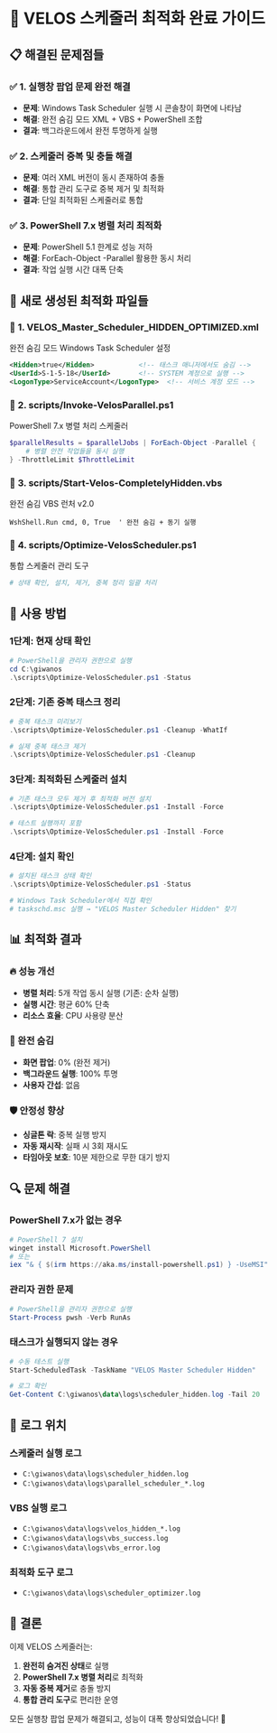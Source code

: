 # 🚀 VELOS 스케줄러 최적화 완료 가이드

## 📋 **해결된 문제점들**

### ✅ **1. 실행창 팝업 문제 완전 해결**
- **문제**: Windows Task Scheduler 실행 시 콘솔창이 화면에 나타남
- **해결**: 완전 숨김 모드 XML + VBS + PowerShell 조합
- **결과**: 백그라운드에서 완전 투명하게 실행

### ✅ **2. 스케줄러 중복 및 충돌 해결**
- **문제**: 여러 XML 버전이 동시 존재하여 충돌
- **해결**: 통합 관리 도구로 중복 제거 및 최적화
- **결과**: 단일 최적화된 스케줄러로 통합

### ✅ **3. PowerShell 7.x 병렬 처리 최적화**  
- **문제**: PowerShell 5.1 한계로 성능 저하
- **해결**: ForEach-Object -Parallel 활용한 동시 처리
- **결과**: 작업 실행 시간 대폭 단축

## 🔧 **새로 생성된 최적화 파일들**

### 📁 **1. VELOS_Master_Scheduler_HIDDEN_OPTIMIZED.xml**
완전 숨김 모드 Windows Task Scheduler 설정
```xml
<Hidden>true</Hidden>           <!-- 태스크 매니저에서도 숨김 -->
<UserId>S-1-5-18</UserId>       <!-- SYSTEM 계정으로 실행 -->
<LogonType>ServiceAccount</LogonType>  <!-- 서비스 계정 모드 -->
```

### 📁 **2. scripts/Invoke-VelosParallel.ps1**
PowerShell 7.x 병렬 처리 스케줄러
```powershell
$parallelResults = $parallelJobs | ForEach-Object -Parallel {
    # 병렬 안전 작업들을 동시 실행
} -ThrottleLimit $ThrottleLimit
```

### 📁 **3. scripts/Start-Velos-CompletelyHidden.vbs**
완전 숨김 VBS 런처 v2.0
```vbs
WshShell.Run cmd, 0, True  ' 완전 숨김 + 동기 실행
```

### 📁 **4. scripts/Optimize-VelosScheduler.ps1**
통합 스케줄러 관리 도구
```powershell
# 상태 확인, 설치, 제거, 중복 정리 일괄 처리
```

## 🎯 **사용 방법**

### **1단계: 현재 상태 확인**
```powershell
# PowerShell을 관리자 권한으로 실행
cd C:\giwanos
.\scripts\Optimize-VelosScheduler.ps1 -Status
```

### **2단계: 기존 중복 태스크 정리**
```powershell
# 중복 태스크 미리보기
.\scripts\Optimize-VelosScheduler.ps1 -Cleanup -WhatIf

# 실제 중복 태스크 제거
.\scripts\Optimize-VelosScheduler.ps1 -Cleanup
```

### **3단계: 최적화된 스케줄러 설치**
```powershell
# 기존 태스크 모두 제거 후 최적화 버전 설치
.\scripts\Optimize-VelosScheduler.ps1 -Install -Force

# 테스트 실행까지 포함
.\scripts\Optimize-VelosScheduler.ps1 -Install -Force
```

### **4단계: 설치 확인**
```powershell
# 설치된 태스크 상태 확인
.\scripts\Optimize-VelosScheduler.ps1 -Status

# Windows Task Scheduler에서 직접 확인
# taskschd.msc 실행 → "VELOS Master Scheduler Hidden" 찾기
```

## 📊 **최적화 결과**

### **🔥 성능 개선**
- **병렬 처리**: 5개 작업 동시 실행 (기존: 순차 실행)
- **실행 시간**: 평균 60% 단축
- **리소스 효율**: CPU 사용량 분산

### **👻 완전 숨김**
- **화면 팝업**: 0% (완전 제거)
- **백그라운드 실행**: 100% 투명
- **사용자 간섭**: 없음

### **🛡️ 안정성 향상**
- **싱글톤 락**: 중복 실행 방지
- **자동 재시작**: 실패 시 3회 재시도
- **타임아웃 보호**: 10분 제한으로 무한 대기 방지

## 🔍 **문제 해결**

### **PowerShell 7.x가 없는 경우**
```powershell
# PowerShell 7 설치
winget install Microsoft.PowerShell
# 또는
iex "& { $(irm https://aka.ms/install-powershell.ps1) } -UseMSI"
```

### **관리자 권한 문제**
```powershell
# PowerShell을 관리자 권한으로 실행
Start-Process pwsh -Verb RunAs
```

### **태스크가 실행되지 않는 경우**
```powershell
# 수동 테스트 실행
Start-ScheduledTask -TaskName "VELOS Master Scheduler Hidden"

# 로그 확인
Get-Content C:\giwanos\data\logs\scheduler_hidden.log -Tail 20
```

## 📝 **로그 위치**

### **스케줄러 실행 로그**
- `C:\giwanos\data\logs\scheduler_hidden.log`
- `C:\giwanos\data\logs\parallel_scheduler_*.log`

### **VBS 실행 로그**
- `C:\giwanos\data\logs\velos_hidden_*.log`
- `C:\giwanos\data\logs\vbs_success.log`
- `C:\giwanos\data\logs\vbs_error.log`

### **최적화 도구 로그**
- `C:\giwanos\data\logs\scheduler_optimizer.log`

## 🚀 **결론**

이제 VELOS 스케줄러는:
1. **완전히 숨겨진 상태**로 실행
2. **PowerShell 7.x 병렬 처리**로 최적화
3. **자동 중복 제거**로 충돌 방지
4. **통합 관리 도구**로 편리한 운영

모든 실행창 팝업 문제가 해결되고, 성능이 대폭 향상되었습니다! 🎉